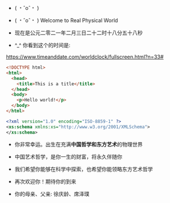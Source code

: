 - ( ﹡ˆoˆ﹡ )

- ( ﹡ˆoˆ﹡ ) Welcome to Real Physical World

- 现在是公元二零二一年二月三日二十二时十八分五十八秒

- ^_^ 你看到这个的时间是:

https://www.timeanddate.com/worldclock/fullscreen.html?n=33#

```html
<!DOCTYPE html>
<html>
  <head>
    <title>This is a title</title>
  </head>
  <body>
    <p>Hello world!</p>
  </body>
</html>
```

```xml
<?xml version="1.0" encoding="ISO-8859-1" ?>
<xs:schema xmlns:xs="http://www.w3.org/2001/XMLSchema">
</xs:schema>
```


- 你非常幸运。出生在充满**中国哲学和东方艺术**的物理世界

- 中国艺术哲学，是你一生的财富，将永久伴随你

- 我们希望你能够在科学中探索，也希望你能领略东方艺术哲学

- 再次欢迎你！期待你的到来

- 你的母亲、父亲: 徐庆龄、席泽璞
